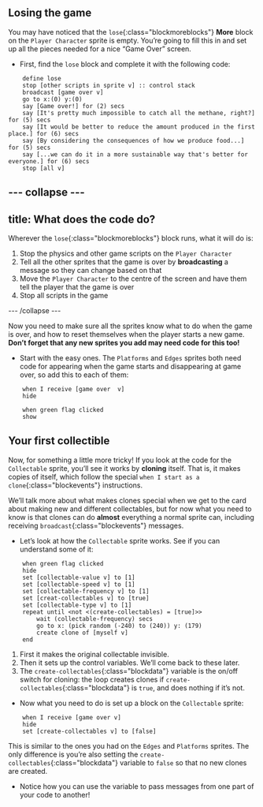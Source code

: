 ## Losing the game

You may have noticed that the `lose`{:class="blockmoreblocks"} **More** block on the `Player Character` sprite is empty. You’re going to fill this in and set up all the pieces needed for a nice “Game Over” screen.

+ First, find the `lose` block and complete it with the following code: 

```blocks
    define lose
    stop [other scripts in sprite v] :: control stack
    broadcast [game over v]
    go to x:(0) y:(0)
    say [Game over!] for (2) secs
    say [It's pretty much impossible to catch all the methane, right?] for (5) secs
    say [It would be better to reduce the amount produced in the first place.] for (6) secs
    say [By considering the consequences of how we produce food...] for (5) secs
    say [...we can do it in a more sustainable way that's better for everyone.] for (6) secs
    stop [all v]
```

--- collapse ---
---
title: What does the code do?
---

Wherever the `lose`{:class="blockmoreblocks"} block runs, what it will do is: 

 1. Stop the physics and other game scripts on the `Player Character`
 2. Tell all the other sprites that the game is over by **broadcasting** a message so they can change based on that
 3. Move the `Player Character` to the centre of the screen and have them tell the player that the game is over
 4. Stop all scripts in the game

--- /collapse ---

Now you need to make sure all the sprites know what to do when the game is over, and how to reset themselves when the player starts a new game. **Don’t forget that any new sprites you add may need code for this too!**

+ Start with the easy ones. The `Platforms` and `Edges` sprites both need code for appearing when the game starts and disappearing at game over, so add this to each of them:

```blocks
    when I receive [game over  v]
    hide
```

```blocks
    when green flag clicked
    show
```

## Your first collectible

Now, for something a little more tricky! If you look at the code for the `Collectable` sprite, you’ll see it works by **cloning** itself. That is, it makes copies of itself, which follow the special `when I start as a clone`{:class="blockevents"} instructions. 

We’ll talk more about what makes clones special when we get to the card about making new and different collectables, but for now what you need to know is that clones can do **almost** everything a normal sprite can, including receiving `broadcast`{:class="blockevents"} messages.

+ Let’s look at how the `Collectable` sprite works. See if you can understand some of it: 

```blocks
    when green flag clicked
    hide
    set [collectable-value v] to [1]
    set [collectable-speed v] to [1]
    set [collectable-frequency v] to [1]
    set [creat-collectables v] to [true]
    set [collectable-type v] to [1]
    repeat until <not <(create-collectables) = [true]>>
        wait (collectable-frequency) secs
        go to x: (pick random (-240) to (240)) y: (179)
        create clone of [myself v]
    end
```

 1. First it makes the original collectable invisible.
 2. Then it sets up the control variables. We’ll come back to these later.
 3. The `create-collectables`{:class="blockdata"} variable is the on/off switch for cloning: the loop creates clones if `create-collectables`{:class="blockdata"} is `true`, and does nothing if it’s not.

+ Now what you need to do is set up a block on the `Collectable` sprite:

```blocks
    when I receive [game over v]
    hide
    set [create-collectables v] to [false]
```

 This is similar to the ones you had on the `Edges` and `Platforms` sprites. The only difference is you’re also setting the `create-collectables`{:class="blockdata"} variable to `false` so that no new clones are created. 
 
+ Notice how you can use the variable to pass messages from one part of your code to another! 
